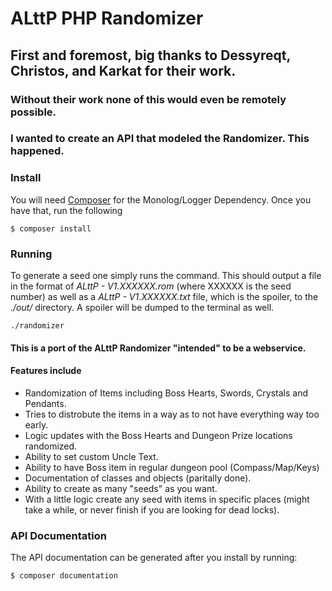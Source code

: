 # ALttP PHP Randomizer

## First and foremost, big thanks to Dessyreqt, Christos, and Karkat for their work.
### Without their work none of this would even be remotely possible.

### I wanted to create an API that modeled the Randomizer. This happened.

### Install
You will need [Composer](https://getcomposer.org/) for the Monolog/Logger Dependency. Once you have that, run the following

```
$ composer install
```

### Running
To generate a seed one simply runs the command. This should output a file in the format of *ALttP - V1.XXXXXX.rom* (where XXXXXX is the seed number)
as well as a *ALttP - V1.XXXXXX.txt* file, which is the spoiler, to the *./out/* directory. A spoiler will be dumped to the terminal as well.

```
./randomizer
```

#### This is a port of the ALttP Randomizer "intended" to be a webservice.

#### Features include
* Randomization of Items including Boss Hearts, Swords, Crystals and Pendants.
* Tries to distrobute the items in a way as to not have everything way too early.
* Logic updates with the Boss Hearts and Dungeon Prize locations randomized.
* Ability to set custom Uncle Text.
* Ability to have Boss item in regular dungeon pool (Compass/Map/Keys)
* Documentation of classes and objects (paritally done).
* Ability to create as many "seeds" as you want.
* With a little logic create any seed with items in specific places (might take a while, or never finish if you are looking for dead locks).

### API Documentation
The API documentation can be generated after you install by running:

```
$ composer documentation
```
